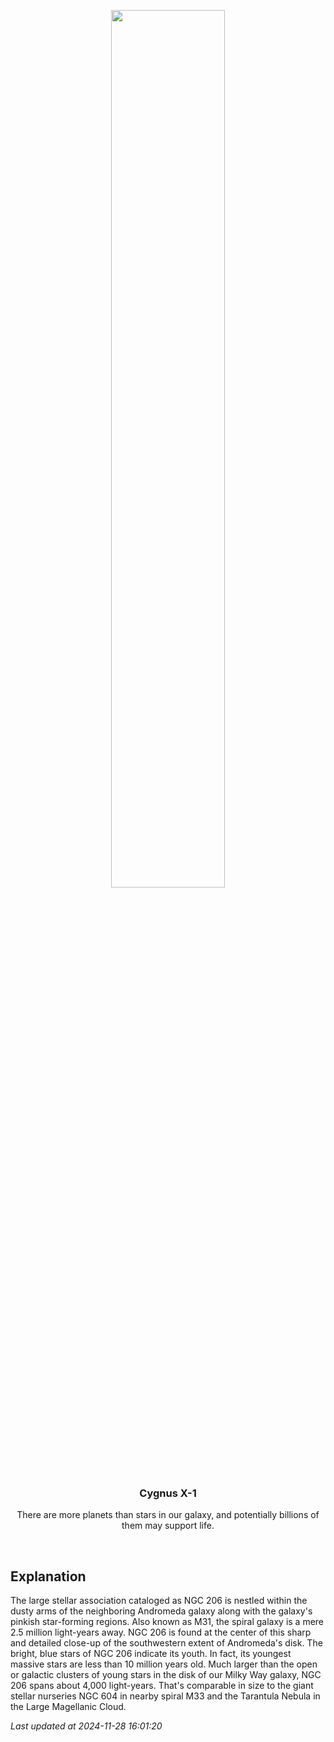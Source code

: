 <p align='center'>
    <img src='https://apod.nasa.gov/apod/image/2411/NGC206_APOD1024.jpg' width='60%' />
    <h3 align="center">Cygnus X-1</h3>
    <p align="center">There are more planets than stars in our galaxy, and potentially billions of them may support life.</p>
</p>
<br/>

Explanation
--
The large stellar association cataloged as NGC 206 is nestled within the dusty arms of the neighboring Andromeda galaxy along with the galaxy's pinkish star-forming regions. Also known as M31, the spiral galaxy is a mere 2.5 million light-years away. NGC 206 is found at the center of this sharp and detailed close-up of the southwestern extent of Andromeda's disk. The bright, blue stars of NGC 206 indicate its youth. In fact, its youngest massive stars are less than 10 million years old. Much larger than the open or galactic clusters of young stars in the disk of our Milky Way galaxy, NGC 206 spans about 4,000 light-years. That's comparable in size to the giant stellar nurseries NGC 604 in nearby spiral M33 and the Tarantula Nebula in the Large Magellanic Cloud.


*Last updated at 2024-11-28 16:01:20*
